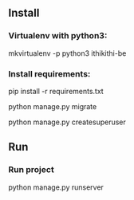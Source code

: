 ## Install

### Virtualenv with python3:
mkvirtualenv -p python3 ithikithi-be

### Install requirements:
pip install -r requirements.txt

python manage.py migrate

python manage.py createsuperuser

## Run

### Run project
python manage.py runserver
